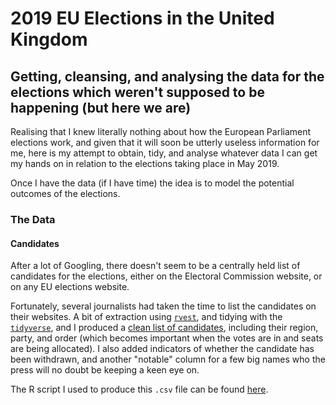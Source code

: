 # 2019 EU Elections in the United Kingdom
## Getting, cleansing, and analysing the data for the elections which weren't supposed to be happening (but here we are)

Realising that I knew literally nothing about how the European Parliament elections work, and given that it will soon be utterly useless information for me, here is my attempt to obtain, tidy, and analyse whatever data I can get my hands on in relation to the elections taking place in May 2019.

Once I have the data (if I have time) the idea is to model the potential outcomes of the elections.

### The Data

#### Candidates

After a lot of Googling, there doesn't seem to be a centrally held list of candidates for the elections, either on the Electoral Commission website, or on any EU elections website.

Fortunately, several journalists had taken the time to list the candidates on their websites. A bit of extraction using [`rvest`](https://blog.rstudio.com/2014/11/24/rvest-easy-web-scraping-with-r/), and tidying with the [`tidyverse`](https://www.tidyverse.org/), and I produced a [clean list of candidates](data/2019_eu_candidates_uk.csv), including their region, party, and order (which becomes important when the votes are in and seats are being allocated). I also added indicators of whether the candidate has been withdrawn, and another "notable" column for a few big names who the press will no doubt be keeping a keen eye on.

The R script I used to produce this `.csv` file can be found [here](data/cleansing_scripts/candidates.R).
